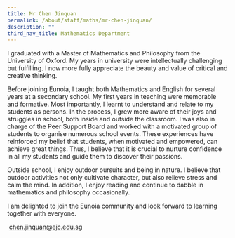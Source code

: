 ```yaml
---
title: Mr Chen Jinquan
permalink: /about/staff/maths/mr-chen-jinquan/
description: ""
third_nav_title: Mathematics Department
---
```



I graduated with a Master of Mathematics and Philosophy from the University of Oxford. My years in university were intellectually challenging but fulfilling. I now more fully appreciate the beauty and value of critical and creative thinking.

Before joining Eunoia, I taught both Mathematics and English for several years at a secondary school. My first years in teaching were memorable and formative. Most importantly, I learnt to understand and relate to my students as persons. In the process, I grew more aware of their joys and struggles in school, both inside and outside the classroom. I was also in charge of the Peer Support Board and worked with a motivated group of students to organise numerous school events. These experiences have reinforced my belief that students, when motivated and empowered, can achieve great things. Thus, I believe that it is crucial to nurture confidence in all my students and guide them to discover their passions.

Outside school, I enjoy outdoor pursuits and being in nature. I believe that outdoor activities not only cultivate character, but also relieve stress and calm the mind. In addition, I enjoy reading and continue to dabble in mathematics and philosophy occasionally.

I am delighted to join the Eunoia community and look forward to learning together with everyone.

 [chen.jinquan@ejc.edu.sg](mailto:chen.jinquan@ejc.edu.sg)